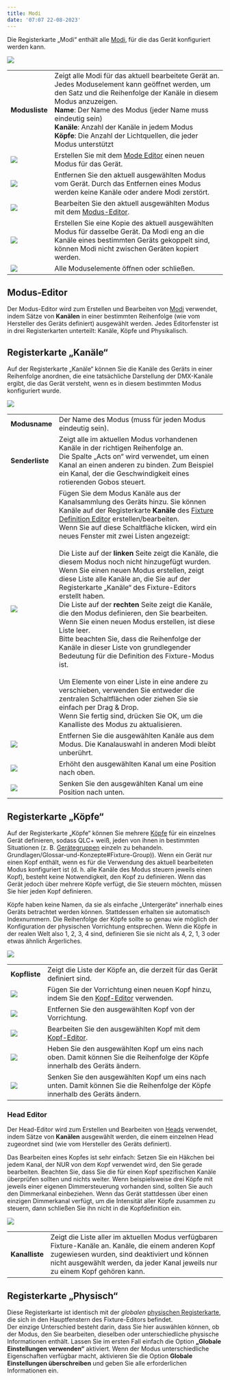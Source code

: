 ```yaml
---
title: Modi
date: '07:07 22-08-2023'
---
```


Die Registerkarte „Modi“ enthält alle [Modi](/basics/glossary-and-concepts#gerätemodus), für die das Gerät konfiguriert werden kann.

![](../fixture_editor_modes.png)

|     |     |
| --- | --- |
| **Modusliste** | Zeigt alle Modi für das aktuell bearbeitete Gerät an. Jedes Moduselement kann geöffnet werden, um den Satz und die Reihenfolge der Kanäle in diesem Modus anzuzeigen.<br>**Name**: Der Name des Modus (jeder Name muss eindeutig sein)<br>**Kanäle**: Anzahl der Kanäle in jedem Modus<br>**Köpfe**: Die Anzahl der Lichtquellen, die jeder Modus unterstützt |
| ![](/basics/edit_add.png) | Erstellen Sie mit dem [Mode Editor](#modus-editor) einen neuen Modus für das Gerät. |
| ![](/basics/edit_remove.png) | Entfernen Sie den aktuell ausgewählten Modus vom Gerät. Durch das Entfernen eines Modus werden keine Kanäle oder andere Modi zerstört. |
| ![](/basics/edit.png) | Bearbeiten Sie den aktuell ausgewählten Modus mit dem [Modus-Editor](#modus-editor). |
| ![](/basics/editcopy.png) | Erstellen Sie eine Kopie des aktuell ausgewählten Modus für dasselbe Gerät. Da Modi eng an die Kanäle eines bestimmten Geräts gekoppelt sind, können Modi nicht zwischen Geräten kopiert werden. |
| ![](/basics/check.png) | Alle Moduselemente öffnen oder schließen. |

## Modus-Editor


Der Modus-Editor wird zum Erstellen und Bearbeiten von [Modi](/basics/glossary-and-concepts#gerätemodus) verwendet, indem Sätze von **Kanälen** in einer bestimmten Reihenfolge (wie vom Hersteller des Geräts definiert) ausgewählt werden. Jedes Editorfenster ist in drei Registerkarten unterteilt: Kanäle, Köpfe und Physikalisch.

## Registerkarte „Kanäle“


Auf der Registerkarte „Kanäle“ können Sie die Kanäle des Geräts in einer Reihenfolge anordnen, die eine tatsächliche Darstellung der DMX-Kanäle ergibt, die das Gerät versteht, wenn es in diesem bestimmten Modus konfiguriert wurde.

![](../fixture_editor_mode_channels.png)

|     |     |
| --- | --- |
| **Modusname** | Der Name des Modus (muss für jeden Modus eindeutig sein). |
| **Senderliste** | Zeigt alle im aktuellen Modus vorhandenen Kanäle in der richtigen Reihenfolge an.  <br>Die Spalte „Acts on“ wird verwendet, um einen Kanal an einen anderen zu binden. Zum Beispiel ein Kanal, der die Geschwindigkeit eines rotierenden Gobos steuert. |
| ![](/basics/edit_add.png) | Fügen Sie dem Modus Kanäle aus der Kanalsammlung des Geräts hinzu. Sie können Kanäle auf der Registerkarte **Kanäle** des [Fixture Definition Editor](/fixture-definition-editor/channels) erstellen/bearbeiten.  <br>Wenn Sie auf diese Schaltfläche klicken, wird ein neues Fenster mit zwei Listen angezeigt:<br><br>Die Liste auf der **linken** Seite zeigt die Kanäle, die diesem Modus noch nicht hinzugefügt wurden. Wenn Sie einen neuen Modus erstellen, zeigt diese Liste alle Kanäle an, die Sie auf der Registerkarte „Kanäle“ des Fixture-Editors erstellt haben.<br>Die Liste auf der **rechten** Seite zeigt die Kanäle, die den Modus definieren, den Sie bearbeiten. Wenn Sie einen neuen Modus erstellen, ist diese Liste leer.  <br>    Bitte beachten Sie, dass die Reihenfolge der Kanäle in dieser Liste von grundlegender Bedeutung für die Definition des Fixture-Modus ist.<br><br>Um Elemente von einer Liste in eine andere zu verschieben, verwenden Sie entweder die zentralen Schaltflächen oder ziehen Sie sie einfach per Drag & Drop.  <br>Wenn Sie fertig sind, drücken Sie OK, um die Kanalliste des Modus zu aktualisieren. |
| ![](/basics/edit_remove.png) | Entfernen Sie die ausgewählten Kanäle aus dem Modus. Die Kanalauswahl in anderen Modi bleibt unberührt. |
| ![](/basics/up.png) | Erhöht den ausgewählten Kanal um eine Position nach oben. |
| ![](/basics/down.png) | Senken Sie den ausgewählten Kanal um eine Position nach unten. |

## Registerkarte „Köpfe“

Auf der Registerkarte „Köpfe“ können Sie mehrere [Köpfe](/basics/glossary-and-concepts#head) für ein einzelnes Gerät definieren, sodass QLC+ weiß, jeden von ihnen in bestimmten Situationen (z. B. [Gerätegruppen](/basics/glossary-and-concepts#gerätegruppe) einzeln zu behandeln. Grundlagen/Glossar-und-Konzepte#Fixture-Group)). Wenn ein Gerät nur einen Kopf enthält, wenn es für die Verwendung des aktuell bearbeiteten Modus konfiguriert ist (d. h. alle Kanäle des Modus steuern jeweils einen Kopf), besteht keine Notwendigkeit, den Kopf zu definieren. Wenn das Gerät jedoch über mehrere Köpfe verfügt, die Sie steuern möchten, müssen Sie hier jeden Kopf definieren.

Köpfe haben keine Namen, da sie als einfache „Untergeräte“ innerhalb eines Geräts betrachtet werden können. Stattdessen erhalten sie automatisch Indexnummern. Die Reihenfolge der Köpfe sollte so genau wie möglich der Konfiguration der physischen Vorrichtung entsprechen. Wenn die Köpfe in der realen Welt also 1, 2, 3, 4 sind, definieren Sie sie nicht als 4, 2, 1, 3 oder etwas ähnlich Ärgerliches.

![](../fixture_editor_mode_heads.png)

|     |     |
| --- | --- |
| **Kopfliste** | Zeigt die Liste der Köpfe an, die derzeit für das Gerät definiert sind. |
| ![](/basics/edit_add.png) | Fügen Sie der Vorrichtung einen neuen Kopf hinzu, indem Sie den [Kopf-Editor](#head-editor) verwenden. |
| ![](/basics/edit_remove.png) | Entfernen Sie den ausgewählten Kopf von der Vorrichtung. |
| ![](/basics/edit.png) | Bearbeiten Sie den ausgewählten Kopf mit dem [Kopf-Editor](#head-editor). |
| ![](/basics/up.png) | Heben Sie den ausgewählten Kopf um eins nach oben. Damit können Sie die Reihenfolge der Köpfe innerhalb des Geräts ändern. |
| ![](/basics/down.png) | Senken Sie den ausgewählten Kopf um eins nach unten. Damit können Sie die Reihenfolge der Köpfe innerhalb des Geräts ändern. |

### Head Editor

Der Head-Editor wird zum Erstellen und Bearbeiten von [Heads](/basics/glossary-and-concepts#head) verwendet, indem Sätze von **Kanälen** ausgewählt werden, die einem einzelnen Head zugeordnet sind (wie vom Hersteller des Geräts definiert).

Das Bearbeiten eines Kopfes ist sehr einfach: Setzen Sie ein Häkchen bei jedem Kanal, der NUR von dem Kopf verwendet wird, den Sie gerade bearbeiten. Beachten Sie, dass Sie die für einen Kopf spezifischen Kanäle überprüfen sollten und nichts weiter. Wenn beispielsweise drei Köpfe mit jeweils einer eigenen Dimmersteuerung vorhanden sind, sollten Sie auch den Dimmerkanal einbeziehen. Wenn das Gerät stattdessen über einen einzigen Dimmerkanal verfügt, um die Intensität aller Köpfe zusammen zu steuern, dann schließen Sie ihn nicht in die Kopfdefinition ein.

![](../fixture_editor_mode_edit_head.png)

|     |     |
| --- | --- |
| **Kanalliste** | Zeigt die Liste aller im aktuellen Modus verfügbaren Fixture-Kanäle an. Kanäle, die einem anderen Kopf zugewiesen wurden, sind deaktiviert und können nicht ausgewählt werden, da jeder Kanal jeweils nur zu einem Kopf gehören kann. |

## Registerkarte „Physisch“

Diese Registerkarte ist identisch mit der _globalen_ [physischen Registerkarte](/fixture-definition-editor/physical), die sich in den Hauptfenstern des Fixture-Editors befindet.  
Der einzige Unterschied besteht darin, dass Sie hier auswählen können, ob der Modus, den Sie bearbeiten, dieselben oder unterschiedliche physische Informationen enthält.
Lassen Sie im ersten Fall einfach die Option **„Globale Einstellungen verwenden“** aktiviert. Wenn der Modus unterschiedliche Eigenschaften verfügbar macht, aktivieren Sie die Option **Globale Einstellungen überschreiben** und geben Sie alle erforderlichen Informationen ein.